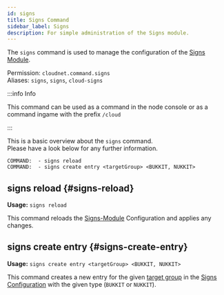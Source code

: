 ```yaml
---
id: signs
title: Signs Command
sidebar_label: Signs
description: For simple administration of the Signs module.
---
```


The `signs` command is used to manage the configuration of the [Signs Module](../modules/signs.md#configuration).

Permission: `cloudnet.command.signs`  
Aliases: `signs`, `signs`, `cloud-signs`

:::info Info

This command can be used as a command in the node console or as a command ingame with the prefix `/cloud`

:::

This is a basic overview about the `signs` command.  
Please have a look below for any further information.

```
COMMAND:  - signs reload
COMMAND:  - signs create entry <targetGroup> <BUKKIT, NUKKIT>
```

## signs reload {#signs-reload}

**Usage:** `signs reload`

This command reloads the [Signs-Module](../modules/signs.md) Configuration and applies any changes.

## signs create entry {#signs-create-entry}

**Usage:** `signs create entry <targetGroup> <BUKKIT, NUKKIT>`

This command creates a new entry for the given [target group](../components/groups.md) in the
[Signs Configuration](../modules/signs.md) with the given type (`BUKKIT` or `NUKKIT`).
